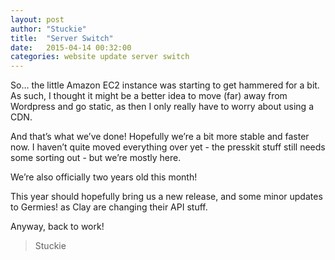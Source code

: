```yaml
---
layout: post
author: "Stuckie"
title:  "Server Switch"
date:   2015-04-14 00:32:00
categories: website update server switch
---
```


So… the little Amazon EC2 instance was starting to get hammered for a bit. As such, I thought it might be a better idea to move (far) away from Wordpress and go static, as then I only really have to worry about using a CDN.

And that’s what we’ve done! Hopefully we’re a bit more stable and faster now. I haven’t quite moved everything over yet - the presskit stuff still needs some sorting out - but we’re mostly here.

We’re also officially two years old this month!

This year should hopefully bring us a new release, and some minor updates to Germies! as Clay are changing their API stuff.

Anyway, back to work!

> Stuckie